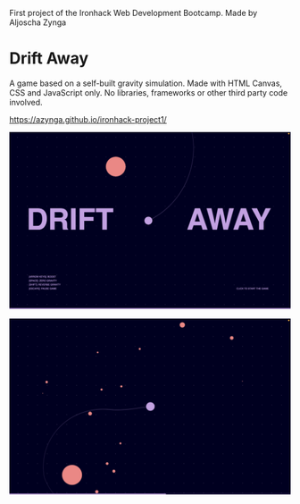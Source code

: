 First project of the Ironhack Web Development Bootcamp.
Made by Aljoscha Zynga

# Drift Away
A game based on a self-built gravity simulation. Made with HTML Canvas, CSS and JavaScript only. No libraries, frameworks or other third party code involved.

https://azynga.github.io/ironhack-project1/

![screenshot](./screenshot-01.png)

![screenshot](./screenshot-02.png)

